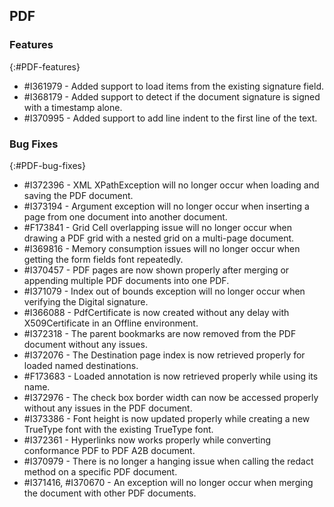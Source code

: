 ## PDF

### Features
{:#PDF-features}

* \#I361979 - Added support to load items from the existing signature field.
* \#I368179 - Added support to detect if the document signature is signed with a timestamp alone.
* \#I370995 - Added support to add line indent to the first line of the text.

### Bug Fixes
{:#PDF-bug-fixes}

* \#I372396 - XML XPathException will no longer occur when loading and saving the PDF document.
* \#I373194 - Argument exception will no longer occur when inserting a page from one document into another document.
* \#F173841 - Grid Cell overlapping issue will no longer occur when drawing a PDF grid with a nested grid on a multi-page document.
* \#I369816 - Memory consumption issues will no longer occur when getting the form fields font repeatedly.
* \#I370457 - PDF pages are now shown properly after merging or appending multiple PDF documents into one PDF.
* \#I371079 - Index out of bounds exception will no longer occur when verifying the Digital signature.
* \#I366088 - PdfCertificate is now created without any delay with X509Certificate in an Offline environment.
* \#I372318 - The parent bookmarks are now removed from the PDF document without any issues. 
* \#I372076 - The Destination page index is now retrieved properly for loaded named destinations.
* \#F173683 - Loaded annotation is now retrieved properly while using its name.
* \#I372976 - The check box border width can now be accessed properly without any issues in the PDF document.
* \#I373386 - Font height is now updated properly while creating a new TrueType font with the existing TrueType font.
* \#I372361 - Hyperlinks now works properly while converting conformance PDF to PDF A2B document.
* \#I370979 - There is no longer a hanging issue when calling the redact method on a specific PDF document.
* \#I371416, \#I370670 - An exception will no longer occur when merging the document with other PDF documents.